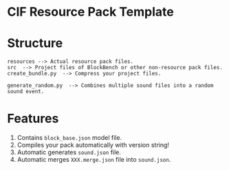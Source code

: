 CIF Resource Pack Template
==========================

# Structure
```
resources --> Actual resource pack files. 
src  --> Project files of BlockBench or other non-resource pack files. 
create_bundle.py  --> Compress your project files. 

generate_random.py  --> Combines multiple sound files into a random sound event. 
```


# Features

1. Contains `block_base.json` model file. 
2. Compiles your pack automatically with version string! 
3. Automatic generates `sound.json` file. 
4. Automatic merges `XXX.merge.json` file into `sound.json`. 
